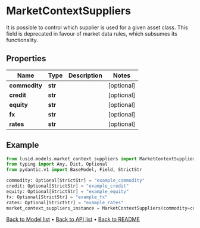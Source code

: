 # MarketContextSuppliers

It is possible to control which supplier is used for a given asset class. This field is deprecated in favour of market data rules, which subsumes its functionality.
## Properties
Name | Type | Description | Notes
------------ | ------------- | ------------- | -------------
**commodity** | **str** |  | [optional] 
**credit** | **str** |  | [optional] 
**equity** | **str** |  | [optional] 
**fx** | **str** |  | [optional] 
**rates** | **str** |  | [optional] 
## Example

```python
from lusid.models.market_context_suppliers import MarketContextSuppliers
from typing import Any, Dict, Optional
from pydantic.v1 import BaseModel, Field, StrictStr

commodity: Optional[StrictStr] = "example_commodity"
credit: Optional[StrictStr] = "example_credit"
equity: Optional[StrictStr] = "example_equity"
fx: Optional[StrictStr] = "example_fx"
rates: Optional[StrictStr] = "example_rates"
market_context_suppliers_instance = MarketContextSuppliers(commodity=commodity, credit=credit, equity=equity, fx=fx, rates=rates)

```

[Back to Model list](../README.md#documentation-for-models) &#8226; [Back to API list](../README.md#documentation-for-api-endpoints) &#8226; [Back to README](../README.md)


